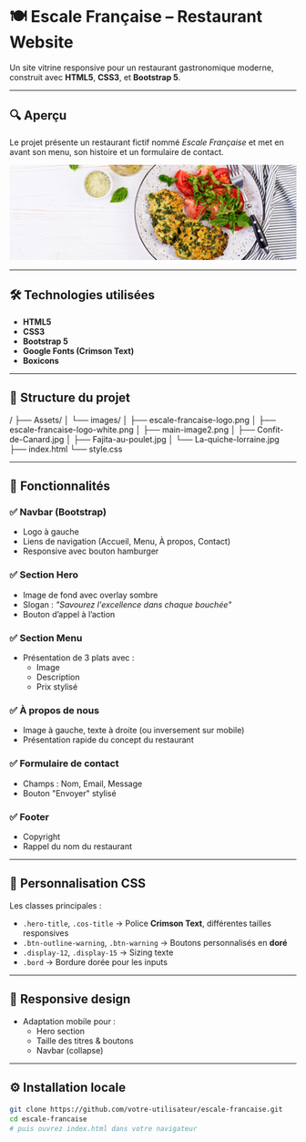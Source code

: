 # 🍽️ Escale Française – Restaurant Website

Un site vitrine responsive pour un restaurant gastronomique moderne, construit avec **HTML5**, **CSS3**, et **Bootstrap 5**.

---

## 🔍 Aperçu

Le projet présente un restaurant fictif nommé *Escale Française* et met en avant son menu, son histoire et un formulaire de contact.

![screenshot](Assets/images/main-image2.png) <!-- Remplacer par une capture réelle si nécessaire -->

---

## 🛠️ Technologies utilisées

- **HTML5**
- **CSS3**
- **Bootstrap 5**
- **Google Fonts (Crimson Text)**
- **Boxicons**

---

## 📁 Structure du projet

 /
├── Assets/
│ └── images/
│ ├── escale-francaise-logo.png
│ ├── escale-francaise-logo-white.png
│ ├── main-image2.png
│ ├── Confit-de-Canard.jpg
│ ├── Fajita-au-poulet.jpg
│ └── La-quiche-lorraine.jpg
├── index.html
└── style.css 


---

## 🧩 Fonctionnalités

### ✅ Navbar (Bootstrap)
- Logo à gauche
- Liens de navigation (Accueil, Menu, À propos, Contact)
- Responsive avec bouton hamburger

### ✅ Section Hero
- Image de fond avec overlay sombre
- Slogan : *"Savourez l'excellence dans chaque bouchée"*
- Bouton d’appel à l’action

### ✅ Section Menu
- Présentation de 3 plats avec :
  - Image
  - Description
  - Prix stylisé

### ✅ À propos de nous
- Image à gauche, texte à droite (ou inversement sur mobile)
- Présentation rapide du concept du restaurant

### ✅ Formulaire de contact
- Champs : Nom, Email, Message
- Bouton "Envoyer" stylisé

### ✅ Footer
- Copyright
- Rappel du nom du restaurant

---

## 🎨 Personnalisation CSS

Les classes principales :
- `.hero-title`, `.cos-title` → Police **Crimson Text**, différentes tailles responsives
- `.btn-outline-warning`, `.btn-warning` → Boutons personnalisés en **doré**
- `.display-12`, `.display-15` → Sizing texte
- `.bord` → Bordure dorée pour les inputs

---

## 📱 Responsive design

- Adaptation mobile pour :
  - Hero section
  - Taille des titres & boutons
  - Navbar (collapse)

---

## ⚙️ Installation locale

```bash
git clone https://github.com/votre-utilisateur/escale-francaise.git
cd escale-francaise
# puis ouvrez index.html dans votre navigateur
 
